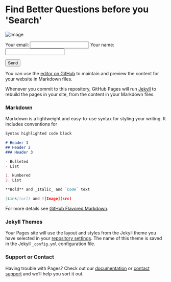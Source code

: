# Find Better Questions before you 'Search'

![Image](https://github.com/wizlearner/0research/0Research_MobileScreenShot.png)


<form
  action="https://formspree.io/mqkelkyb"
  method="POST"
>
  <label>
    Your email:
    <input type="text" name="_replyto">
  </label>
  <label>
    Your name:
    <input type="text" name="_replyto">
  </label>

  <!-- your other form fields go here -->

  <button type="submit">Send</button>
</form>



You can use the [editor on GitHub](https://github.com/wizlearner/0research.com/edit/master/index.md) to maintain and preview the content for your website in Markdown files.

Whenever you commit to this repository, GitHub Pages will run [Jekyll](https://jekyllrb.com/) to rebuild the pages in your site, from the content in your Markdown files.

### Markdown

Markdown is a lightweight and easy-to-use syntax for styling your writing. It includes conventions for

```markdown
Syntax highlighted code block

# Header 1
## Header 2
### Header 3

- Bulleted
- List

1. Numbered
2. List

**Bold** and _Italic_ and `Code` text

[Link](url) and ![Image](src)
```

For more details see [GitHub Flavored Markdown](https://guides.github.com/features/mastering-markdown/).

### Jekyll Themes

Your Pages site will use the layout and styles from the Jekyll theme you have selected in your [repository settings](https://github.com/wizlearner/0research.com/settings). The name of this theme is saved in the Jekyll `_config.yml` configuration file.

### Support or Contact

Having trouble with Pages? Check out our [documentation](https://help.github.com/categories/github-pages-basics/) or [contact support](https://github.com/contact) and we’ll help you sort it out.
